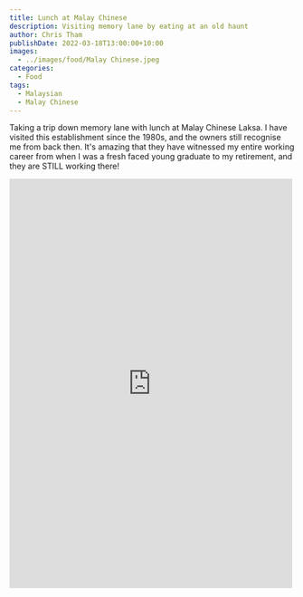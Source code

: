 ```yaml
---
title: Lunch at Malay Chinese
description: Visiting memory lane by eating at an old haunt
author: Chris Tham
publishDate: 2022-03-18T13:00:00+10:00
images:
  - ../images/food/Malay Chinese.jpeg
categories:
  - Food
tags:
  - Malaysian
  - Malay Chinese
---
```


Taking a trip down memory lane with lunch at Malay Chinese Laksa. I have visited this establishment since the 1980s, and the owners still recognise me from back then. It's amazing that they have witnessed my entire working career from when I was a fresh faced young graduate to my retirement, and they are STILL working there!

<iframe src="https://www.facebook.com/plugins/post.php?href=https%3A%2F%2Fwww.facebook.com%2Fchris1.tham%2Fposts%2Fpfbid02PCAAXe57LKqPwE3sFPDJjXUCcTtjSahCN54TMVdTcrK12tpR65PEA8yNJToNmnSHl&show_text=true&width=500" width="500" height="723" style="border:none;overflow:hidden" scrolling="no" frameborder="0" allowfullscreen="true" allow="autoplay; clipboard-write; encrypted-media; picture-in-picture; web-share"></iframe>